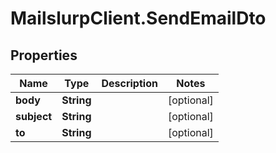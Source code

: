 # MailslurpClient.SendEmailDto

## Properties
Name | Type | Description | Notes
------------ | ------------- | ------------- | -------------
**body** | **String** |  | [optional] 
**subject** | **String** |  | [optional] 
**to** | **String** |  | [optional] 


